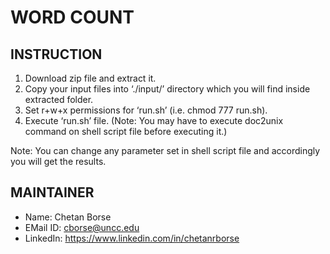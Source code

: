 # WORD COUNT

## INSTRUCTION
   1. Download zip file and extract it.
   2. Copy your input files into ‘./input/’ directory which you will find inside extracted folder.
   3. Set r+w+x permissions for ‘run.sh’ (i.e. chmod 777 run.sh).
   4. Execute ‘run.sh’ file. (Note: You may have to execute doc2unix command on shell script file before executing it.)

Note: You can change any parameter set in shell script file and accordingly you will get the results.


## MAINTAINER
   - Name:        Chetan Borse
   - EMail ID:    cborse@uncc.edu
   - LinkedIn:    https://www.linkedin.com/in/chetanrborse

